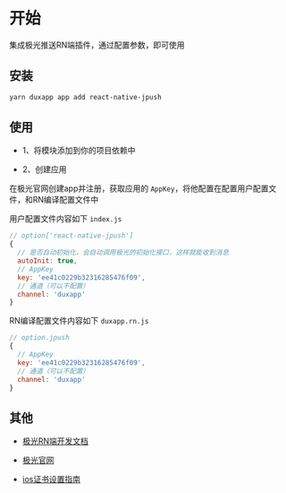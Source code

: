 # 开始

集成极光推送RN端插件，通过配置参数，即可使用

## 安装

```bash
yarn duxapp app add react-native-jpush
```

## 使用

- 1、将模块添加到你的项目依赖中

- 2、创建应用

在极光官网创建app并注册，获取应用的 `AppKey`，将他配置在配置用户配置文件，和RN编译配置文件中

用户配置文件内容如下 `index.js` 
```js
// option['react-native-jpush']
{
  // 是否自动初始化，会自动调用极光的初始化接口，这样就能收到消息
  autoInit: true,
  // AppKey
  key: 'ee41c0229b32316285476f09',
  // 通道（可以不配置）
  channel: 'duxapp'
}
```

RN编译配置文件内容如下 `duxapp.rn.js` 
```js
// option.jpush
{
  // AppKey
  key: 'ee41c0229b32316285476f09',
  // 通道（可以不配置）
  channel: 'duxapp'
}
```

## 其他

- [极光RN端开发文档](https://github.com/jpush/jpush-react-native/blob/master/index.js)

- [极光官网](https://www.jiguang.cn/console/)

- [ios证书设置指南](https://docs.jiguang.cn/jpush/client/iOS/ios_cer_guide#%E4%B8%A4%E7%A7%8D%E9%89%B4%E6%9D%83%E6%96%B9%E5%BC%8F%E7%9A%84%E9%85%8D%E7%BD%AE)

